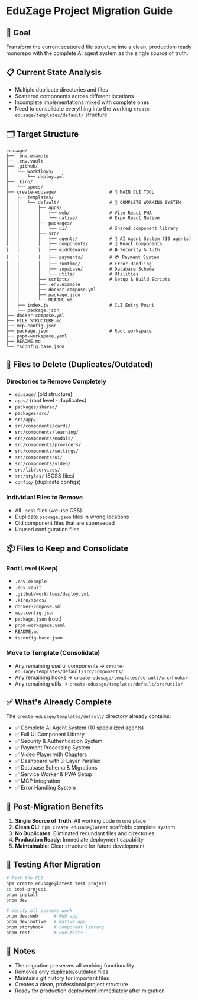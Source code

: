 # EduΣage Project Migration Guide

## 🎯 Goal
Transform the current scattered file structure into a clean, production-ready monorepo with the complete AI agent system as the single source of truth.

## 📋 Current State Analysis
- Multiple duplicate directories and files
- Scattered components across different locations
- Incomplete implementations mixed with complete ones
- Need to consolidate everything into the working `create-edusage/templates/default/` structure

## 🗂️ Target Structure
```
edusage/
├── .env.example
├── .env.vault
├── .github/
│   └── workflows/
│       └── deploy.yml
├── .kiro/
│   └── specs/
├── create-edusage/                    # 🎯 MAIN CLI TOOL
│   ├── templates/
│   │   └── default/                   # 🎯 COMPLETE WORKING SYSTEM
│   │       ├── apps/
│   │       │   ├── web/               # Vite React PWA
│   │       │   └── native/            # Expo React Native
│   │       ├── packages/
│   │       │   └── ui/                # Shared component library
│   │       ├── src/
│   │       │   ├── agents/            # 🤖 AI Agent System (10 agents)
│   │       │   ├── components/        # 🎨 React Components
│   │       │   ├── middleware/        # 🔒 Security & Auth
│   │       │   ├── payments/          # 💳 Payment System
│   │       │   ├── runtime/           # Error Handling
│   │       │   ├── supabase/          # Database Schema
│   │       │   └── utils/             # Utilities
│   │       ├── scripts/               # Setup & Build Scripts
│   │       ├── .env.example
│   │       ├── docker-compose.yml
│   │       ├── package.json
│   │       └── README.md
│   ├── index.js                       # CLI Entry Point
│   └── package.json
├── docker-compose.yml
├── FILE_STRUCTURE.md
├── mcp.config.json
├── package.json                       # Root workspace
├── pnpm-workspace.yaml
├── README.md
└── tsconfig.base.json
```

## 🧹 Files to Delete (Duplicates/Outdated)

### Directories to Remove Completely
- `edusage/` (old structure)
- `apps/` (root level - duplicates)
- `packages/shared/`
- `packages/src/`
- `src/app/`
- `src/components/cards/`
- `src/components/learning/`
- `src/components/modals/`
- `src/components/providers/`
- `src/components/settings/`
- `src/components/ui/`
- `src/components/video/`
- `src/lib/services/`
- `src/styles/` (SCSS files)
- `config/` (duplicate configs)

### Individual Files to Remove
- All `.scss` files (we use CSS)
- Duplicate `package.json` files in wrong locations
- Old component files that are superseded
- Unused configuration files

## 📦 Files to Keep and Consolidate

### Root Level (Keep)
- `.env.example`
- `.env.vault`
- `.github/workflows/deploy.yml`
- `.kiro/specs/`
- `docker-compose.yml`
- `mcp.config.json`
- `package.json` (root)
- `pnpm-workspace.yaml`
- `README.md`
- `tsconfig.base.json`

### Move to Template (Consolidate)
- Any remaining useful components → `create-edusage/templates/default/src/components/`
- Any remaining hooks → `create-edusage/templates/default/src/hooks/`
- Any remaining utils → `create-edusage/templates/default/src/utils/`

## ✅ What's Already Complete
The `create-edusage/templates/default/` directory already contains:
- ✅ Complete AI Agent System (10 specialized agents)
- ✅ Full UI Component Library
- ✅ Security & Authentication System
- ✅ Payment Processing System
- ✅ Video Player with Chapters
- ✅ Dashboard with 3-Layer Parallax
- ✅ Database Schema & Migrations
- ✅ Service Worker & PWA Setup
- ✅ MCP Integration
- ✅ Error Handling System

## 🎯 Post-Migration Benefits
1. **Single Source of Truth**: All working code in one place
2. **Clean CLI**: `npm create edusage@latest` scaffolds complete system
3. **No Duplicates**: Eliminated redundant files and directories
4. **Production Ready**: Immediate deployment capability
5. **Maintainable**: Clear structure for future development

## 🚀 Testing After Migration
```bash
# Test the CLI
npm create edusage@latest test-project
cd test-project
pnpm install
pnpm dev

# Verify all systems work
pnpm dev:web      # Web app
pnpm dev:native   # Native app  
pnpm storybook    # Component library
pnpm test         # Run tests
```

## 📝 Notes
- The migration preserves all working functionality
- Removes only duplicate/outdated files
- Maintains git history for important files
- Creates a clean, professional project structure
- Ready for production deployment immediately after migration